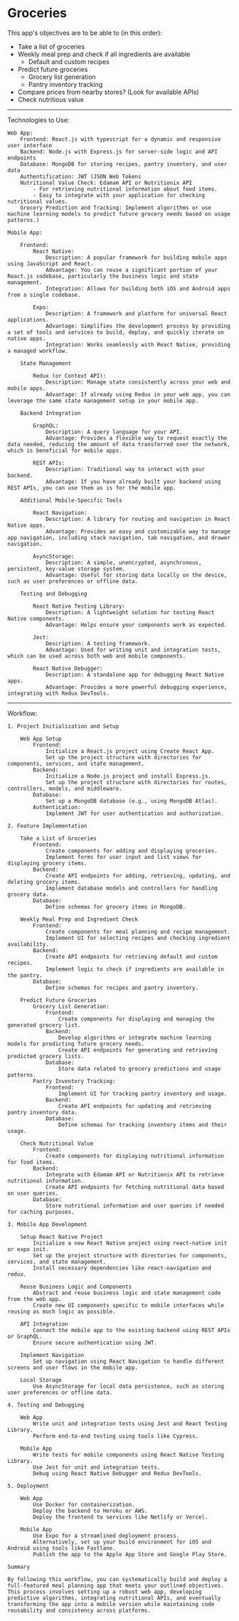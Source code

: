 # Groceries

This app's objectives are to be able to (in this order):
- Take a list of groceries
- Weekly meal prep and check if all ingredients are available
    - Default and custom recipes
- Predict future groceries
    - Grocery list generation
    - Pantry inventory tracking
- Compare prices from nearby stores? (Look for available APIs)
- Check nutritious value

------------------------------------------------------------------------------------------------------------------

Technologies to Use:
    
    Web App:
        Frontend: React.js with typescript for a dynamic and responsive user interface
        Backend: Node.js with Express.js for server-side logic and API endpoints
        Database: MongoDB for storing recipes, pantry inventory, and user data
        Authentification: JWT (JSON Web Tokens
        Nutritional Value Check: Edamam API or Nutritionix API
            - For retrieving nutritional information about food items.
            - Easy to integrate with your application for checking nutritional values.
        Grocery Prediction and Tracking: Implement algorithms or use machine learning models to predict future grocery needs based on usage patterns.)
    
    Mobile App:

        Frontend:
            React Native:
                Description: A popular framework for building mobile apps using JavaScript and React.
                Advantage: You can reuse a significant portion of your React.js codebase, particularly the business logic and state management.
                Integration: Allows for building both iOS and Android apps from a single codebase.

            Expo:
                Description: A framework and platform for universal React applications.
                Advantage: Simplifies the development process by providing a set of tools and services to build, deploy, and quickly iterate on native apps.
                Integration: Works seamlessly with React Native, providing a managed workflow.

        State Management

            Redux (or Context API):
                Description: Manage state consistently across your web and mobile apps.
                Advantage: If already using Redux in your web app, you can leverage the same state management setup in your mobile app.

        Backend Integration

            GraphQL:
                Description: A query language for your API.
                Advantage: Provides a flexible way to request exactly the data needed, reducing the amount of data transferred over the network, which is beneficial for mobile apps.

            REST APIs:
                Description: Traditional way to interact with your backend.
                Advantage: If you have already built your backend using REST APIs, you can use them as is for the mobile app.

        Additional Mobile-Specific Tools

            React Navigation:
                Description: A library for routing and navigation in React Native apps.
                Advantage: Provides an easy and customizable way to manage app navigation, including stack navigation, tab navigation, and drawer navigation.

            AsyncStorage:
                Description: A simple, unencrypted, asynchronous, persistent, key-value storage system.
                Advantage: Useful for storing data locally on the device, such as user preferences or offline data.

        Testing and Debugging

            React Native Testing Library:
                Description: A lightweight solution for testing React Native components.
                Advantage: Helps ensure your components work as expected.

            Jest:
                Description: A testing framework.
                Advantage: Used for writing unit and integration tests, which can be used across both web and mobile components.

            React Native Debugger:
                Description: A standalone app for debugging React Native apps.
                Advantage: Provides a more powerful debugging experience, integrating with Redux DevTools.

------------------------------------------------------------------------------------------------------------------


Workflow:

    1. Project Initialization and Setup

        Web App Setup
            Frontend:
                Initialize a React.js project using Create React App.
                Set up the project structure with directories for components, services, and state management.
            Backend:
                Initialize a Node.js project and install Express.js.
                Set up the project structure with directories for routes, controllers, models, and middleware.
            Database:
                Set up a MongoDB database (e.g., using MongoDB Atlas).
            Authentication:
                Implement JWT for user authentication and authorization.

    2. Feature Implementation

        Take a List of Groceries
            Frontend:
                Create components for adding and displaying groceries.
                Implement forms for user input and list views for displaying grocery items.
            Backend:
                Create API endpoints for adding, retrieving, updating, and deleting grocery items.
                Implement database models and controllers for handling grocery data.
            Database:
                Define schemas for grocery items in MongoDB.

        Weekly Meal Prep and Ingredient Check
            Frontend:
                Create components for meal planning and recipe management.
                Implement UI for selecting recipes and checking ingredient availability.
            Backend:
                Create API endpoints for retrieving default and custom recipes.
                Implement logic to check if ingredients are available in the pantry.
            Database:
                Define schemas for recipes and pantry inventory.

        Predict Future Groceries
            Grocery List Generation:
                Frontend:
                    Create components for displaying and managing the generated grocery list.
                Backend:
                    Develop algorithms or integrate machine learning models for predicting future grocery needs.
                    Create API endpoints for generating and retrieving predicted grocery lists.
                Database:
                    Store data related to grocery predictions and usage patterns.
            Pantry Inventory Tracking:
                Frontend:
                    Implement UI for tracking pantry inventory and usage.
                Backend:
                    Create API endpoints for updating and retrieving pantry inventory data.
                Database:
                    Define schemas for tracking inventory items and their usage.

        Check Nutritional Value
            Frontend:
                Create components for displaying nutritional information for food items.
            Backend:
                Integrate with Edamam API or Nutritionix API to retrieve nutritional information.
                Create API endpoints for fetching nutritional data based on user queries.
            Database:
                Store nutritional information and user queries if needed for caching purposes.

    3. Mobile App Development

        Setup React Native Project
            Initialize a new React Native project using react-native init or expo init.
            Set up the project structure with directories for components, services, and state management.
            Install necessary dependencies like react-navigation and redux.

        Reuse Business Logic and Components
            Abstract and reuse business logic and state management code from the web app.
            Create new UI components specific to mobile interfaces while reusing as much logic as possible.

        API Integration
            Connect the mobile app to the existing backend using REST APIs or GraphQL.
            Ensure secure authentication using JWT.

        Implement Navigation
            Set up navigation using React Navigation to handle different screens and user flows in the mobile app.

        Local Storage
            Use AsyncStorage for local data persistence, such as storing user preferences or offline data.

    4. Testing and Debugging

        Web App
            Write unit and integration tests using Jest and React Testing Library.
            Perform end-to-end testing using tools like Cypress.

        Mobile App
            Write tests for mobile components using React Native Testing Library.
            Use Jest for unit and integration tests.
            Debug using React Native Debugger and Redux DevTools.

    5. Deployment

        Web App
            Use Docker for containerization.
            Deploy the backend to Heroku or AWS.
            Deploy the frontend to services like Netlify or Vercel.

        Mobile App
            Use Expo for a streamlined deployment process.
            Alternatively, set up your build environment for iOS and Android using tools like Fastlane.
            Publish the app to the Apple App Store and Google Play Store.

    Summary

    By following this workflow, you can systematically build and deploy a full-featured meal planning app that meets your outlined objectives. This process involves setting up a robust web app, developing predictive algorithms, integrating nutritional APIs, and eventually transforming the app into a mobile version while maintaining code reusability and consistency across platforms.

